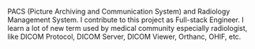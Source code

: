 PACS (Picture Archiving and Communication System) and Radiology Management System. I contribute to this project as Full-stack Engineer. I learn a lot of new term used by medical community especially radiologist, like DICOM Protocol, DICOM Server, DICOM Viewer, Orthanc, OHIF, etc.